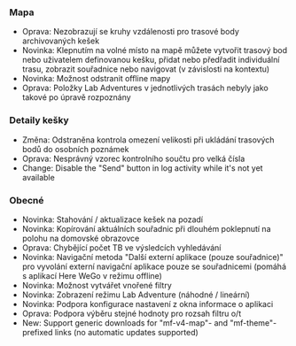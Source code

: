 
### Mapa
- Oprava: Nezobrazují se kruhy vzdálenosti pro trasové body archivovaných kešek
- Novinka: Klepnutím na volné místo na mapě můžete vytvořit trasový bod nebo uživatelem definovanou kešku, přidat nebo předřadit individuální trasu, zobrazit souřadnice nebo navigovat (v závislosti na kontextu)
- Novinka: Možnost odstranit offline mapy
- Oprava: Položky Lab Adventures v jednotlivých trasách nebyly jako takové po úpravě rozpoznány

### Detaily kešky
- Změna: Odstraněna kontrola omezení velikosti při ukládání trasových bodů do osobních poznámek
- Oprava: Nesprávný vzorec kontrolního součtu pro velká čísla
- Change: Disable the "Send" button in log activity while it's not yet available

### Obecné
- Novinka: Stahování / aktualizace kešek na pozadí
- Novinka: Kopírování aktuálních souřadnic při dlouhém poklepnutí na polohu na domovské obrazovce
- Oprava: Chybějící počet TB ve výsledcích vyhledávání
- Novinka: Navigační metoda "Další externí aplikace (pouze souřadnice)" pro vyvolání externí navigační aplikace pouze se souřadnicemi (pomáhá s aplikací Here WeGo v režimu offline)
- Novinka: Možnost vytvářet vnořené filtry
- Novinka: Zobrazení režimu Lab Adventure (náhodné / lineární)
- Novinka: Podpora konfigurace nastavení z okna informace o aplikaci
- Oprava: Podpora výběru stejné hodnoty pro rozsah filtru o/t
- New: Support generic downloads for "mf-v4-map"- and "mf-theme"-prefixed links (no automatic updates supported)
